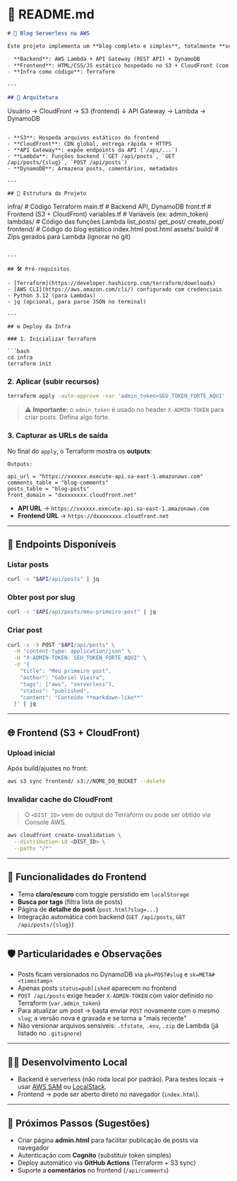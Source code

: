 # 📄 README.md

```markdown
# 📰 Blog Serverless na AWS

Este projeto implementa um **blog completo e simples**, totalmente **serverless**, utilizando **AWS + Terraform**.

- **Backend**: AWS Lambda + API Gateway (REST API) + DynamoDB  
- **Frontend**: HTML/CSS/JS estático hospedado no S3 + CloudFront (com suporte a tema claro/escuro, busca por tags e página individual de post)  
- **Infra como código**: Terraform  

---

## 🚀 Arquitetura

```

Usuário → CloudFront → S3 (frontend)
↓
API Gateway → Lambda → DynamoDB

```

- **S3**: Hospeda arquivos estáticos do frontend  
- **CloudFront**: CDN global, entrega rápida + HTTPS  
- **API Gateway**: expõe endpoints da API (`/api/...`)  
- **Lambda**: Funções backend (`GET /api/posts`, `GET /api/posts/{slug}`, `POST /api/posts`)  
- **DynamoDB**: Armazena posts, comentários, metadados  

---

## 📂 Estrutura do Projeto

```

infra/                 # Código Terraform
main.tf              # Backend API, DynamoDB
front.tf             # Frontend (S3 + CloudFront)
variables.tf         # Variáveis (ex: admin\_token)
lambdas/               # Código das funções Lambda
list\_posts/
get\_post/
create\_post/
frontend/              # Código do blog estático
index.html
post.html
assets/
build/                 # Zips gerados para Lambda (ignorar no git)

````

---

## 🛠️ Pré-requisitos

- [Terraform](https://developer.hashicorp.com/terraform/downloads)  
- [AWS CLI](https://aws.amazon.com/cli/) configurado com credenciais  
- Python 3.12 (para Lambdas)  
- jq (opcional, para parse JSON no terminal)  

---

## ⚙️ Deploy da Infra

### 1. Inicializar Terraform

```bash
cd infra
terraform init
````

### 2. Aplicar (subir recursos)

```bash
terraform apply -auto-approve -var 'admin_token=SEU_TOKEN_FORTE_AQUI'
```

> **⚠️ Importante:** o `admin_token` é usado no header `X-ADMIN-TOKEN` para criar posts. Defina algo forte.

### 3. Capturar as URLs de saída

No final do `apply`, o Terraform mostra os **outputs**:

```
Outputs:

api_url = "https://xxxxxx.execute-api.sa-east-1.amazonaws.com"
comments_table = "blog-comments"
posts_table = "blog-posts"
front_domain = "dxxxxxxxx.cloudfront.net"
```

* **API URL** → `https://xxxxxx.execute-api.sa-east-1.amazonaws.com`
* **Frontend URL** → `https://dxxxxxxxx.cloudfront.net`

---

## 📑 Endpoints Disponíveis

### Listar posts

```bash
curl -s "$API/api/posts" | jq
```

### Obter post por slug

```bash
curl -s "$API/api/posts/meu-primeiro-post" | jq
```

### Criar post

```bash
curl -s -X POST "$API/api/posts" \
  -H "content-type: application/json" \
  -H "X-ADMIN-TOKEN: SEU_TOKEN_FORTE_AQUI" \
  -d '{
    "title": "Meu primeiro post",
    "author": "Gabriel Vieira",
    "tags": ["aws", "serverless"],
    "status": "published",
    "content": "Conteúdo **markdown-like**"
  }' | jq
```

---

## 🌐 Frontend (S3 + CloudFront)

### Upload inicial

Após build/ajustes no front:

```bash
aws s3 sync frontend/ s3://NOME_DO_BUCKET --delete
```

### Invalidar cache do CloudFront

> O `<DIST_ID>` vem de output do Terraform ou pode ser obtido via Console AWS.

```bash
aws cloudfront create-invalidation \
  --distribution-id <DIST_ID> \
  --paths "/*"
```

---

## 🎨 Funcionalidades do Frontend

* Tema **claro/escuro** com toggle persistido em `localStorage`
* **Busca por tags** (filtra lista de posts)
* Página de **detalhe do post** (`post.html?slug=...`)
* Integração automática com backend (`GET /api/posts`, `GET /api/posts/{slug}`)

---

## 🛡️ Particularidades e Observações

* Posts ficam versionados no DynamoDB via `pk=POST#slug` e `sk=META#<timestamp>`
* Apenas posts `status=published` aparecem no frontend
* `POST /api/posts` exige header `X-ADMIN-TOKEN` com valor definido no Terraform (`var.admin_token`)
* Para atualizar um post → basta enviar `POST` novamente com o mesmo `slug`; a versão nova é gravada e se torna a "mais recente"
* Não versionar arquivos sensíveis: `.tfstate`, `.env`, `.zip` de Lambda (já listado no `.gitignore`)

---

## 👨‍💻 Desenvolvimento Local

* Backend é serverless (não roda local por padrão). Para testes locais → usar [AWS SAM](https://docs.aws.amazon.com/serverless-application-model/) ou [LocalStack](https://localstack.cloud/).
* Frontend → pode ser aberto direto no navegador (`index.html`).

---

## 📌 Próximos Passos (Sugestões)

* Criar página **admin.html** para facilitar publicação de posts via navegador
* Autenticação com **Cognito** (substituir token simples)
* Deploy automático via **GitHub Actions** (Terraform + S3 sync)
* Suporte a **comentários** no frontend (`/api/comments`)


```